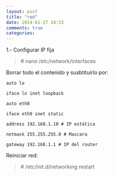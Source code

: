 ```yaml
---
layout: post
title: "red"
date: 2014-01-27 18:53
comments: true
categories: 
---
```

1.- Configurar IP fija

>\# nano /etc/network/interfaces

Borrar todo el contenido y susbtituirlo por:

	auto lo

	iface lo inet loopback

	auto eth0

	iface eth0 inet static

	address 192.168.1.10 # IP estática

	netmask 255.255.255.0 # Mascara

	gateway 192.168.1.1 # IP del router

Reiniciar red:

>\# /etc/init.d/networking restart

